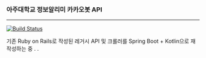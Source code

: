 ### 아주대학교 정보알리미 카카오봇 API

---
[![Build Status](https://travis-ci.org/info-notifier/kakao-api.svg?branch=master)](https://travis-ci.org/info-notifier/kakao-api)

기존 Ruby on Rails로 작성된 레거시 API 및 크롤러를 Spring Boot + Kotlin으로 재작성하는 중 . . 